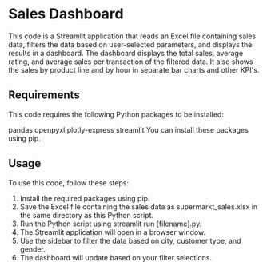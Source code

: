 # Sales Dashboard
This code is a Streamlit application that reads an Excel file containing sales data, filters the data based on user-selected parameters, and displays the results in a dashboard. The dashboard displays the total sales, average rating, and average sales per transaction of the filtered data. It also shows the sales by product line and by hour in separate bar charts and other KPI's.

## Requirements
This code requires the following Python packages to be installed:

pandas
openpyxl
plotly-express
streamlit
You can install these packages using pip.

## Usage
To use this code, follow these steps:

1. Install the required packages using pip.
2. Save the Excel file containing the sales data as supermarkt_sales.xlsx in the same directory as this Python script.
3. Run the Python script using streamlit run [filename].py.
4. The Streamlit application will open in a browser window.
5. Use the sidebar to filter the data based on city, customer type, and gender.
6. The dashboard will update based on your filter selections.
